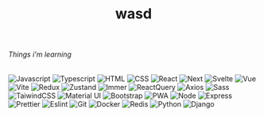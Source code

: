<h1 align="center">wasd</h1>
<br>
<h6>Things i'm learning</h6>
<p>
  <img alt="Javascript" src="https://img.shields.io/badge/-Javascript-F0DB4F?style=flat-square&logo=javascript&logoColor=black" />
  <img alt="Typescript" src="https://img.shields.io/badge/-Typescript-007ACC?style=flat-square&logo=typescript&logoColor=white" />
  <img alt="HTML" src="https://img.shields.io/badge/-HTML-E34F26?style=flat-square&logo=html5&logoColor=white" />
  <img alt="CSS" src="https://img.shields.io/badge/-CSS-264de4?style=flat-square&logo=css3&logoColor=white" />
  <img alt="React" src="https://img.shields.io/badge/-React-45b8d8?style=flat-square&logo=react&logoColor=white" />
  <img alt="Next" src="https://img.shields.io/badge/-Next-ffffff?style=flat-square&logo=nextdotjs&logoColor=black" />
  <img alt="Svelte" src="https://img.shields.io/badge/-SvelteKit-ff3e00?style=flat-square&logo=svelte&logoColor=white" />
  <img alt="Vue" src="https://img.shields.io/badge/-Vue-50b98a?style=flat-square&logo=vuedotjs&logoColor=white" />
  <img alt="Vite" src="https://img.shields.io/badge/-Vite-ac4afe?style=flat-square&logo=vite&logoColor=white" />
  <img alt="Redux" src="https://img.shields.io/badge/-Redux-764ABC?style=flat-square&logo=redux&logoColor=white" />
  <img alt="Zustand" src="https://img.shields.io/badge/-Zustand-F05032?style=flat-square&logo=Z&logoColor=white" />
  <img alt="Immer" src="https://img.shields.io/badge/-Immer-00e7c3?style=flat-square&logo=immer&logoColor=white" />
  <img alt="ReactQuery" src="https://img.shields.io/badge/-React Query-f94455?style=flat-square&logo=reactquery&logoColor=white" />
  <img alt="Axios" src="https://img.shields.io/badge/-Axios-5a29e4?style=flat-square&logo=axios&logoColor=white" />
  <img alt="Sass" src="https://img.shields.io/badge/-Sass-CC6699?style=flat-square&logo=sass&logoColor=white" />
  <img alt="TaiwindCSS" src="https://img.shields.io/badge/-Tailwind CSS-38bdf8?style=flat-square&logo=tailwindcss&logoColor=white" />
  <img alt="Material UI" src="https://img.shields.io/badge/-Material UI-067ef8?style=flat-square&logo=mui&logoColor=white" />
  <img alt="Bootstrap" src="https://img.shields.io/badge/-Bootstrap-8712fe?style=flat-square&logo=bootstrap&logoColor=white" />
  <img alt="PWA" src="https://img.shields.io/badge/-PWA-5a06c9?style=flat-square&logo=pwa&logoColor=white" />
  <img alt="Node" src="https://img.shields.io/badge/-Node-43853d?style=flat-square&logo=Node.js&logoColor=white" />
  <img alt="Express" src="https://img.shields.io/badge/-Express-ffffff?style=flat-square&logo=express&logoColor=black" />
  <img alt="Prettier" src="https://img.shields.io/badge/-Prettier-F7B93E?style=flat-square&logo=prettier&logoColor=black" />
  <img alt="Eslint" src="https://img.shields.io/badge/-Eslint-4b32c2?style=flat-square&logo=eslint&logoColor=white" />
  <img alt="Git" src="https://img.shields.io/badge/-Git-F05032?style=flat-square&logo=git&logoColor=white" />
  <img alt="Docker" src="https://img.shields.io/badge/-Docker-2297ef?style=flat-square&logo=docker&logoColor=white" />
  <img alt="Redis" src="https://img.shields.io/badge/-Redis-d82c20?style=flat-square&logo=redis&logoColor=white" />
  <img alt="Python" src="https://img.shields.io/badge/-Python-0073a4?style=flat-square&logo=python&logoColor=white" />
  <img alt="Django" src="https://img.shields.io/badge/-Django-002b1a?style=flat-square&logo=django&logoColor=white" />
</p>

